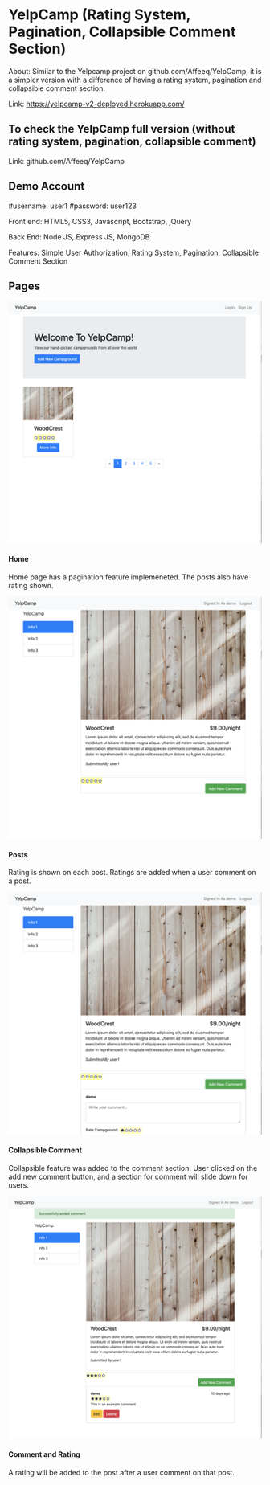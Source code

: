 # YelpCamp (Rating System, Pagination, Collapsible Comment Section)

About: Similar to the Yelpcamp project on github.com/Affeeq/YelpCamp, it is a simpler version with a difference of having a rating system, pagination and collapsible comment section.

Link: https://yelpcamp-v2-deployed.herokuapp.com/

## To check the YelpCamp full version (without rating system, pagination, collapsible comment)
Link: github.com/Affeeq/YelpCamp

## Demo Account
#username: user1
#password: user123

Front end: HTML5, CSS3, Javascript, Bootstrap, jQuery

Back End: Node JS, Express JS, MongoDB

Features: Simple User Authorization, Rating System, Pagination, Collapsible Comment Section

## Pages

![Home](https://github.com/Affeeq/YelpCamp-Ratings-Pagination-Collapsible-Comment-Section-/blob/master/images/Screen%20Shot%202020-08-24%20at%203.05.19%20PM.png)

#### Home

Home page has a pagination feature implemeneted. The posts also have rating shown.

![Post](https://github.com/Affeeq/YelpCamp-Ratings-Pagination-Collapsible-Comment-Section-/blob/master/images/Screen%20Shot%202020-08-24%20at%203.05.53%20PM.png)

#### Posts

Rating is shown on each post. Ratings are added when a user comment on a post.

![Collapsible Comment](https://github.com/Affeeq/YelpCamp-Ratings-Pagination-Collapsible-Comment-Section-/blob/master/images/Screen%20Shot%202020-08-24%20at%203.06.00%20PM.png)

#### Collapsible Comment

Collapsible feature was added to the comment section. User clicked on the add new comment button, and a section for comment will slide down for users.

![Comment and Rating](https://github.com/Affeeq/YelpCamp-Ratings-Pagination-Collapsible-Comment-Section-/blob/master/images/Screen%20Shot%202020-08-24%20at%203.06.40%20PM.png)

#### Comment and Rating

A rating will be added to the post after a user comment on that post.
